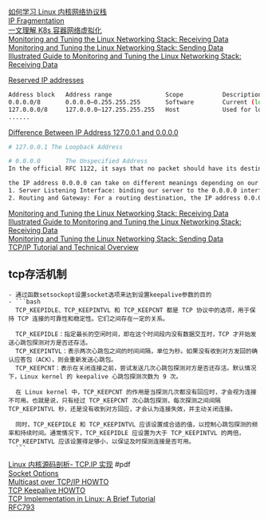 [如何学习 Linux 内核网络协议栈](https://segmentfault.com/a/1190000021227338)  
[IP Fragmentation](https://homepages.uc.edu/~thomam/Net1/Misc/ip_fragmentation.html)  
[一文理解 K8s 容器网络虚拟化](https://www.0xffffff.org/2022/03/20/43-k8s/)  
[Monitoring and Tuning the Linux Networking Stack: Receiving Data](https://blog.packagecloud.io/monitoring-tuning-linux-networking-stack-receiving-data/)  
[Monitoring and Tuning the Linux Networking Stack: Sending Data](https://blog.packagecloud.io/monitoring-tuning-linux-networking-stack-sending-data/)  
[Illustrated Guide to Monitoring and Tuning the Linux Networking Stack: Receiving Data](https://blog.packagecloud.io/illustrated-guide-monitoring-tuning-linux-networking-stack-receiving-data/)  



[Reserved IP addresses](https://en.wikipedia.org/wiki/Reserved_IP_addresses)
```bash
Address block	Address range				Scope			Description
0.0.0.0/8		0.0.0.0–0.255.255.255		Software		Current (local, "this") network
127.0.0.0/8		127.0.0.0–127.255.255.255	Host			Used for loopback addresses to the local host
......
```

[Difference Between IP Address 127.0.0.1 and 0.0.0.0](https://www.baeldung.com/linux/difference-ip-address)
```bash
# 127.0.0.1	The Loopback Address

# 0.0.0.0		The Unspecified Address
In the official RFC 1122, it says that no packet should have its destination set as 0.0.0.0, and it’s only accepted to set 0.0.0.0 as its source address during the IP address initialization stage. Specifically, when a device first joins a network, it will send a packet indicating its source address as 0.0.0.0. This would let the DHCP server know that the device needs an IP address assignment.

the IP address 0.0.0.0 can take on different meanings depending on our context:
1. Server Listening Interface: binding our server to the 0.0.0.0 interface means we want to accept traffic from all of the available interfaces
2. Routing and Gateway: For a routing destination, the IP address 0.0.0.0 means the default route

```

[Monitoring and Tuning the Linux Networking Stack: Receiving Data](https://blog.packagecloud.io/monitoring-tuning-linux-networking-stack-receiving-data/)  
[Illustrated Guide to Monitoring and Tuning the Linux Networking Stack: Receiving Data](https://blog.packagecloud.io/illustrated-guide-monitoring-tuning-linux-networking-stack-receiving-data/)  
[Monitoring and Tuning the Linux Networking Stack: Sending Data](https://blog.packagecloud.io/monitoring-tuning-linux-networking-stack-sending-data/)  
[TCP/IP Tutorial and Technical Overview](https://www.redbooks.ibm.com/redbooks/pdfs/gg243376.pdf)  


## tcp存活机制
	- 通过函数setsockopt设置socket选项来达到设置keepalive参数的目的
	- ```bash
	  TCP_KEEPIDLE、TCP_KEEPINTVL 和 TCP_KEEPCNT 都是 TCP 协议中的选项，用于保持 TCP 连接的可靠性和稳定性。它们之间存在一定的关系。
	  
	  TCP_KEEPIDLE：指定最长的空闲时间，即在这个时间段内没有数据交互时，TCP 才开始发送心跳包探测对方是否还存活。
	  TCP_KEEPINTVL：表示两次心跳包之间的时间间隔，单位为秒。如果没有收到对方发回的确认应答包（ACK），则会重新发送心跳包。
	  TCP_KEEPCNT：表示在关闭连接之前，尝试发送几次心跳包探测对方是否还存活。默认情况下，Linux kernel 的 keepalive 心跳包探测次数为 9 次。
	  
	  在 Linux kernel 中，TCP_KEEPCNT 的作用是当探测几次都没有回应时，才会视为连接不可用。也就是说，只有经过 TCP_KEEPCNT 次心跳包探测，每次探测之间间隔 TCP_KEEPINTVL 秒，还是没有收到对方回应，才会认为连接失效，并主动关闭连接。
	  
	  同时，TCP_KEEPIDLE 和 TCP_KEEPINTVL 应该设置成合适的值，以控制心跳包探测的频率和持续时间。通常情况下，TCP_KEEPIDLE 应设置为大于 TCP_KEEPINTVL 的两倍，TCP_KEEPINTVL 应该设置得足够小，以保证及时探测连接是否可用。
	  ```

[Linux 内核源码剖析- TCP.IP 实现](https://pc.woozooo.com/mydisk.php) #pdf  
[Socket Options](https://notes.shichao.io/unp/ch7/#so_keepalive-socket-option)  
[Multicast over TCP/IP HOWTO](https://tldp.org/HOWTO/Multicast-HOWTO.html)  
[TCP Keepalive HOWTO](https://tldp.org/HOWTO/TCP-Keepalive-HOWTO/index.html)  
[TCP Implementation in Linux: A Brief Tutorial](https://cseweb.ucsd.edu/classes/fa09/cse124/presentations/TCPlinux_implementation.pdf)  
[RFC793](https://www.rfc-editor.org/rfc/rfc793.txt)  